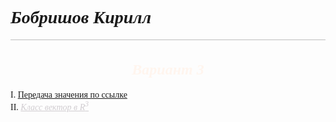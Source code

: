 <div style="font-family: Cambria">
    <h1 style="font-style: italic;">Бобришов Кирилл</h1>
    <hr style="background-color: gray; opacity: 0.5">
    <h2 align="center" style="color: seashell; font-style: italic; font-size: 24px;">Вариант 3</h2>
</div>

<div style="list-style-type: upper-roman; font-family: Cambria">
    <li><a href="https://studfile.net/preview/6126481/">Передача значения по ссылке</a></li>
    <li><a href="https://studfile.net/preview/6126486/" style="color: #d0ccd0; font-style: italic;">Класс вектор в R<sup>3</sup></a></li>
</div>
